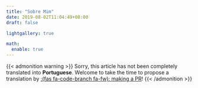 ```yaml
---
title: "Sobre Mim"
date: 2019-08-02T11:04:49+08:00
draft: false

lightgallery: true

math:
  enable: true
---
```




{{< admonition warning >}}
Sorry, this article has not been completely translated into **Portuguese**.
Welcome to take the time to propose a translation by [:(fas fa-code-branch fa-fw): making a PR](https://github.com/tiagoandresvaz/tiagoandresvaz.github.io/pulls)!
{{< /admonition >}}


